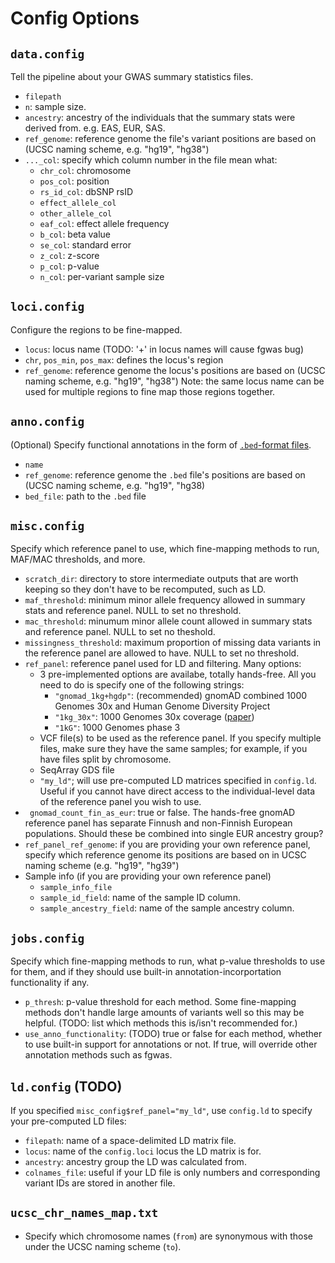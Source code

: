 # Config Options
## `data.config`
Tell the pipeline about your GWAS summary statistics files.
+ `filepath`
+ `n`: sample size.
+ `ancestry`: ancestry of the individuals that the summary stats were derived from. e.g. EAS, EUR, SAS.
+ `ref_genome`: reference genome the file's variant positions are based on (UCSC naming scheme, e.g. "hg19", "hg38")
+ `..._col`: specify which column number in the file mean what:
  + `chr_col`: chromosome
  + `pos_col`: position
  + `rs_id_col`: dbSNP rsID
  + `effect_allele_col`
  + `other_allele_col`
  + `eaf_col`: effect allele frequency
  + `b_col`: beta value
  + `se_col`: standard error
  + `z_col`: z-score
  + `p_col`: p-value
  + `n_col`: per-variant sample size

## `loci.config`
Configure the regions to be fine-mapped.
+ `locus`: locus name (TODO: '+' in locus names will cause fgwas bug)
+ `chr`, `pos_min`, `pos_max`: defines the locus's region
+ `ref_genome`: reference genome the locus's positions are based on (UCSC naming scheme, e.g. "hg19", "hg38")
Note: the same locus name can be used for multiple regions to fine map those regions together.

## `anno.config`
(Optional) Specify functional annotations in the form of [`.bed`-format files](http://www.genome.ucsc.edu/FAQ/FAQformat.html#format1).
+ `name`
+ `ref_genome`: reference genome the `.bed` file's positions are based on (UCSC naming scheme, e.g. "hg19", "hg38)
+ `bed_file`: path to the `.bed` file

## `misc.config`
Specify which reference panel to use, which fine-mapping methods to run, MAF/MAC thresholds, and more.
+ `scratch_dir`: directory to store intermediate outputs that are worth keeping so they don't have to be recomputed, such as LD.
+ `maf_threshold`: minimum minor allele frequency allowed in summary stats and reference panel. NULL to set no threshold.
+ `mac_threshold`: minumum minor allele count allowed in summary stats and reference panel. NULL to set no theshold.
+ `missingness_threshold`: maximum proportion of missing data variants in the reference panel are allowed to have. NULL to set no threshold.
+ `ref_panel`: reference panel used for LD and filtering. Many options:
  + 3 pre-implemented options are availabe, totally hands-free. All you need to do is specify one of the following strings:
    + `"gnomad_1kg+hgdp"`: (recommended) gnomAD combined 1000 Genomes 30x and Human Genome Diversity Project
    + `"1kg_30x"`: 1000 Genomes 30x coverage ([paper](https://doi.org/10.1016/j.cell.2022.08.004))
    + `"1kG"`: 1000 Genomes phase 3
  + VCF file(s) to be used as the reference panel. If you specify multiple files, make sure they have the same samples; for example, if you have files split by chromosome.
  + SeqArray GDS file
  + `"my_ld"`; will use pre-computed LD matrices specified in `config.ld`. Useful if you cannot have direct access to the individual-level data of the reference panel you wish to use.
+ ` gnomad_count_fin_as_eur`: true or false. The hands-free gnomAD reference panel has separate Finnush and non-Finnish European populations. Should these be combined into single EUR ancestry group?
+ `ref_panel_ref_genome`: if you are providing your own reference panel, specify which reference genome its positions are based on in UCSC naming scheme (e.g. "hg19", "hg39")
+ Sample info (if you are providing your own reference panel)
  + `sample_info_file`
  + `sample_id_field`: name of the sample ID column.
  + `sample_ancestry_field`: name of the sample ancestry column.

## `jobs.config`
Specify which fine-mapping methods to run, what p-value thresholds to use for them, and if they should use built-in annotation-incorportation functionality if any.
+ `p_thresh`: p-value threshold for each method. Some fine-mapping methods don't handle large amounts of variants well so this may be helpful. (TODO: list which methods this is/isn't recommended for.)
+ `use_anno_functionality`: (TODO) true or false for each method, whether to use built-in support for annotations or not. If true, will override other annotation methods such as fgwas.

## `ld.config` (TODO)
If you specified `misc_config$ref_panel="my_ld"`, use `config.ld` to specify your pre-computed LD files:
+ `filepath`: name of a space-delimited LD matrix file.
+ `locus`: name of the `config.loci` locus the LD matrix is for.
+ `ancestry`: ancestry group the LD was calculated from.
+ `colnames_file`: useful if your LD file is only numbers and corresponding variant IDs are stored in another file.

## `ucsc_chr_names_map.txt`
+ Specify which chromosome names (`from`) are synonymous with those under the UCSC naming scheme (`to`).
